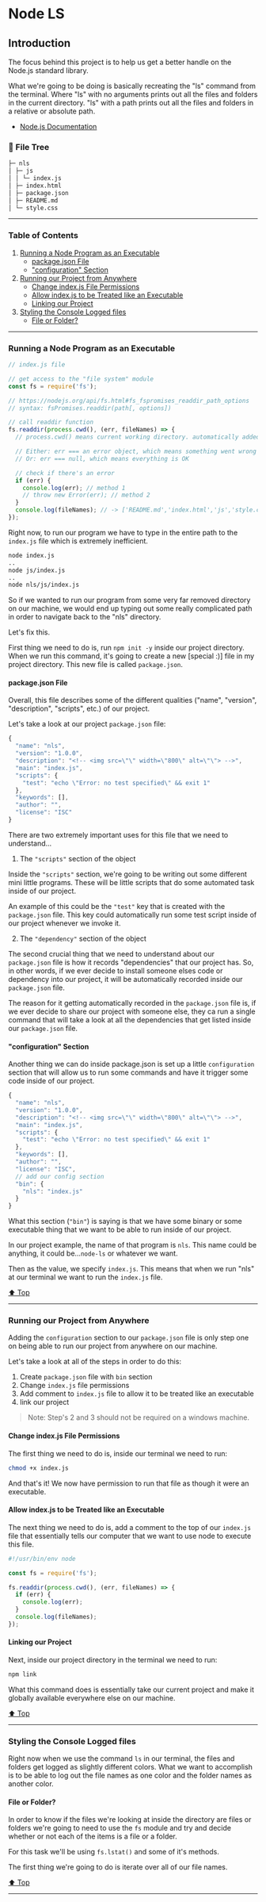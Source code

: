 # Node LS
<!-- <img src="" width="800" alt=""> -->

## Introduction
The focus behind this project is to help us get a better handle on the Node.js standard library.

What we're going to be doing is basically recreating the "ls" command from the terminal. Where "ls" with no arguments prints out all the files and folders in the current directory. "ls" with a path prints out all the files and folders in a relative or absolute path.

  * [Node.js Documentation](https://nodejs.org/api/)

### 📂 File Tree
```bash
├─ nls
│ ├─ js
│ │ └─ index.js
│ ├─ index.html
│ ├─ package.json
│ ├─ README.md
│ └─ style.css
```

----

### Table of Contents
1. [Running a Node Program as an Executable](#running-a-node-program-as-an-executable)
    * [package.json File](#packagejson-file)
    * ["configuration" Section](#"configuration"-section)
1. [Running our Project from Anywhere](#running-our-project-from-anywhere)
    * [Change index.js File Permissions](#change-indexjs-file-permissions)
    * [Allow index.js to be Treated like an Executable](#allow-indexjs-to-be-treated-like-an-executable)
    * [Linking our Project](#linking-our-project)
1. [Styling the Console Logged files](#styling-the-console-logged-files)
    * [File or Folder?](#file-or-folder)

----

### Running a Node Program as an Executable

```js
// index.js file

// get access to the "file system" module
const fs = require('fs');

// https://nodejs.org/api/fs.html#fs_fspromises_readdir_path_options
// syntax: fsPromises.readdir(path[, options])

// call readdir function
fs.readdir(process.cwd(), (err, fileNames) => {
  // process.cwd() means current working directory. automatically added into the global scope of the project so it does not have to be "required" ahead of time ("const process = require('process');")

  // Either: err === an error object, which means something went wrong
  // Or: err === null, which means everything is OK

  // check if there's an error
  if (err) {
    console.log(err); // method 1
    // throw new Error(err); // method 2
  }
  console.log(fileNames); // -> ['README.md','index.html','js','style.css']
});
```

Right now, to run our program we have to type in the entire path to the `index.js` file which is extremely inefficient.

```bash
node index.js
..
node js/index.js
..
node nls/js/index.js
```

So if we wanted to run our program from some very far removed directory on our machine, we would end up typing out some really complicated path in order to navigate back to the "nls" directory.

Let's fix this.

First thing we need to do is, run `npm init -y` inside our project directory. When we run this command, it's going to create a new [special :)] file in my project directory. This new file is called `package.json`.

#### package.json File

Overall, this file describes some of the different qualities ("name", "version", "description", "scripts", etc.) of our project.

Let's take a look at our project `package.json` file:
```js
{
  "name": "nls",
  "version": "1.0.0",
  "description": "<!-- <img src=\"\" width=\"800\" alt=\"\"> -->",
  "main": "index.js",
  "scripts": {
    "test": "echo \"Error: no test specified\" && exit 1"
  },
  "keywords": [],
  "author": "",
  "license": "ISC"
}
```

There are two extremely important uses for this file that we need to understand...

  1. The `"scripts"` section of the object

Inside the `"scripts"` section, we're going to be writing out some different mini little programs. These will be little scripts that do some automated task inside of our project. 

An example of this could be the `"test"` key that is created with the `package.json` file. This key could automatically run some test script inside of our project whenever we invoke it.

  2. The `"dependency"` section of the object

The second crucial thing that we need to understand about our `package.json` file is how it records "dependencies" that our project has. So, in other words, if we ever decide to install someone elses code or dependency into our project, it will be automatically recorded inside our `package.json` file.

The reason for it getting automatically recorded in the `package.json` file is, if we ever decide to share our project with someone else, they ca run a single command that will take a look at all the dependencies that get listed inside our `package.json` file.

#### "configuration" Section

Another thing we can do inside package.json is set up a little `configuration` section that will allow us to run some commands and have it trigger some code inside of our project.
```js
{
  "name": "nls",
  "version": "1.0.0",
  "description": "<!-- <img src=\"\" width=\"800\" alt=\"\"> -->",
  "main": "index.js",
  "scripts": {
    "test": "echo \"Error: no test specified\" && exit 1"
  },
  "keywords": [],
  "author": "",
  "license": "ISC",
  // add our config section
  "bin": {
    "nls": "index.js"
  }
}
```

What this section (`"bin"`) is saying is that we have some binary or some executable thing that we want to be able to run inside of our project.

In our project example, the name of that program is `nls`. This name could be anything, it could be...`node-ls` or whatever we want.

Then as the value, we specify `index.js`. This means that when we run "nls" at our terminal we want to run the `index.js` file.

[⬆️ Top](#table-of-contents)

---

### Running our Project from Anywhere

Adding the `configuration` section to our `package.json` file is only step one on being able to run our project from anywhere on our machine.

Let's take a look at all of the steps in order to do this:
  1. Create `package.json` file with `bin` section
  2. Change `index.js` file permissions
  3. Add comment to `index.js` file to allow it to be treated like an executable
  4. link our project

> Note: Step's 2 and 3 should not be required on a windows machine.

#### Change index.js File Permissions

The first thing we need to do is, inside our terminal we need to run:
```bash
chmod +x index.js
```

And that's it! We now have permission to run that file as though it were an executable.

#### Allow index.js to be Treated like an Executable

The next thing we need to do is, add a comment to the top of our `index.js` file that essentially tells our computer that we want to use node to execute this file.
```js
#!/usr/bin/env node

const fs = require('fs');

fs.readdir(process.cwd(), (err, fileNames) => {
  if (err) {
    console.log(err);
  }
  console.log(fileNames);
});
```

#### Linking our Project

Next, inside our project directory in the terminal we need to run:
```bash
npm link
```

What this command does is essentially take our current project and make it globally available everywhere else on our machine.

[⬆️ Top](#table-of-contents)

---

### Styling the Console Logged files

Right now when we use the command `ls` in our terminal, the files and folders get logged as slightly different colors. What we want to accomplish is to be able to log out the file names as one color and the folder names as another color.

#### File or Folder?

 In order to know if the files we're looking at inside the directory are files or folders we're going to need to use the `fs` module and try and decide whether or not each of the items is a file or a folder.

 For this task we'll be using `fs.lstat()` and some of it's methods.

 The first thing we're going to do is iterate over all of our file names.

[⬆️ Top](#table-of-contents)

---